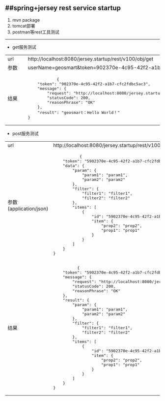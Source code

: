 ##spring+jersey rest service startup
---

1. mvn package
2. tomcat部署
3. postman等rest工具测试

---

* get服务测试
<table>  
    <tr>
        <td style="min-width:50px">url</td>
        <td>http://localhost:8080/jersey.startup/rest/v100/obj/get</td>
    </tr>
    <tr>
        <td>参数</td>
        <td>userName=geosmart&token=902370e-4c95-42f2-a1b7-cfc2fdbc5ac3</td>
    </tr>
    <tr>
        <td>结果</td>
        <td><pre>
            {
    "token": "902370e-4c95-42f2-a1b7-cfc2fdbc5ac3",
    "message": {
        "request": "http://localhost:8080/jersey.startup/rest/v100/obj/get?userName=geosmart&token=902370e-4c95-42f2-a1b7-cfc2fdbc5ac3",
        "statusCode": 200,
        "reasonPhrase": "OK"
    },
    "result": "geosmart：Hello World！"
}
</pre>
</td>
    </tr>
</table> 


* post服务测试
<table>  
    <tr>
        <td style="min-width:50px">url</td>
        <td>http://localhost:8080/jersey.startup/rest/v100/obj/post</td>
    </tr>
    <tr>
        <td>参数<br/>(application/json)</td>
        <td><pre>
           {
    "token": "5902370e-4c95-42f2-a1b7-cfc2fdbc5ac3",
    "data": {
        "param": {
            "param1": "param1",
            "param2": "param2"
        },
        "filter": {
            "filter1": "filter1",
            "filter2": "filter2"
        },
        "items": [
            {
                "id": "5902370e-4c95-42f2-a1b7-cfc2fdbc5ac3",
                "item": {
                    "prop2": "prop2",
                    "prop1": "prop1"
                }
            }
        ]
    }
}
</pre></td>
    </tr>
    <tr>
        <td>结果</td>
        <td><pre>
          {
    "token": "5902370e-4c95-42f2-a1b7-cfc2fdbc5ac3",
    "message": {
        "request": "http://localhost:8080/jersey.startup/rest/v100/obj/post",
        "statusCode": 200,
        "reasonPhrase": "OK"
    },
    "result": {
        "param": {
            "param1": "param1",
            "param2": "param2"
        },
        "filter": {
            "filter1": "filter1",
            "filter2": "filter2"
        },
        "items": [
            {
                "id": "5902370e-4c95-42f2-a1b7-cfc2fdbc5ac3",
                "item": {
                    "prop2": "prop2",
                    "prop1": "prop1"
                }
            }
        ]
    }
}
</pre>
</td>
    </tr>
</table>  